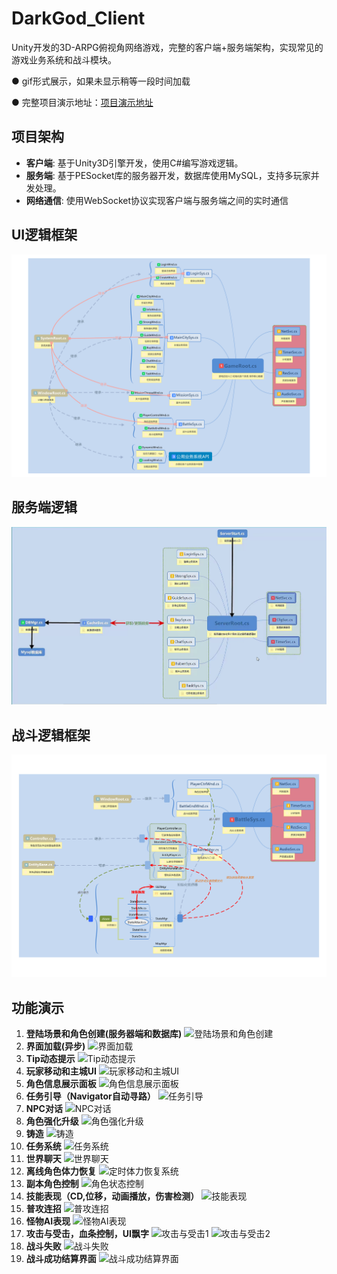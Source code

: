 # DarkGod_Client

Unity开发的3D-ARPG俯视角网络游戏，完整的客户端+服务端架构，实现常见的游戏业务系统和战斗模块。

● gif形式展示，如果未显示稍等一段时间加载

● 完整项目演示地址：[项目演示地址](https://www.bilibili.com/video/BV1MpTkeCEWe/?spm_id_from=333.999.0.0&vd_source=15ce64d8f8fad36086523ce711dec730)

## 项目架构

- **客户端**: 基于Unity3D引擎开发，使用C#编写游戏逻辑。
- **服务端**: 基于PESocket库的服务器开发，数据库使用MySQL，支持多玩家并发处理。
- **网络通信**: 使用WebSocket协议实现客户端与服务端之间的实时通信

## UI逻辑框架

![UI逻辑框架](https://github.com/Maresoul/DarkGod_Client/blob/main/DisplayResources/UI%E9%80%BB%E8%BE%91%E6%A1%86%E6%9E%B6.png)

## 服务端逻辑

![服务端逻辑](https://github.com/Maresoul/DarkGod_Client/blob/main/DisplayResources/%E6%9C%8D%E5%8A%A1%E7%AB%AF%E6%A1%86%E6%9E%B6.png)

## 战斗逻辑框架

![战斗逻辑框架](https://github.com/Maresoul/DarkGod_Client/blob/main/DisplayResources/%E6%88%98%E6%96%97%E9%80%BB%E8%BE%91%E6%A1%86%E6%9E%B6.png)

## 功能演示

1. **登陆场景和角色创建(服务器端和数据库)**
   ![登陆场景和角色创建](https://github.com/Maresoul/DarkGod_Client/blob/main/DisplayResources/tinywow_%E8%B4%A6%E5%8F%B7%E7%99%BB%E5%BD%95%E5%92%8C%E8%A7%92%E8%89%B2%E5%88%9B%E5%BB%BA_62449389.gif)
2. **界面加载(异步)**
   ![界面加载](https://github.com/Maresoul/DarkGod_Client/blob/main/DisplayResources/tinywow_%E5%9C%BA%E6%99%AF%E5%8A%A0%E8%BD%BD_62451080.gif)
3. **Tip动态提示**
   ![Tip动态提示](https://github.com/Maresoul/DarkGod_Client/blob/main/DisplayResources/tinywow_tips%E6%8F%90%E7%A4%BA_62451171.gif)
4. **玩家移动和主城UI**
   ![玩家移动和主城UI](https://github.com/Maresoul/DarkGod_Client/blob/main/DisplayResources/tinywow_%E7%8E%A9%E5%AE%B6%E7%A7%BB%E5%8A%A8%E5%92%8C%E4%B8%BB%E5%9F%8EUI_62451239.gif)
5. **角色信息展示面板**
   ![角色信息展示面板](https://github.com/Maresoul/DarkGod_Client/blob/main/DisplayResources/tinywow_%E8%A7%92%E8%89%B2%E4%BF%A1%E6%81%AF%E5%B1%95%E7%A4%BA%E9%9D%A2%E6%9D%BF_62451317.gif)
6. **任务引导（Navigator自动寻路）**
   ![任务引导](https://github.com/Maresoul/DarkGod_Client/blob/main/DisplayResources/tinywow_%E8%87%AA%E5%8A%A8%E4%BB%BB%E5%8A%A1%E5%AF%BB%E8%B7%AF_62451372.gif)
7. **NPC对话**
   ![NPC对话](https://github.com/Maresoul/DarkGod_Client/blob/main/DisplayResources/tinywow_NPC%E5%AF%B9%E8%AF%9D_62451455.gif)
8. **角色强化升级**
   ![角色强化升级](https://github.com/Maresoul/DarkGod_Client/blob/main/DisplayResources/tinywow_%E8%A7%92%E8%89%B2%E5%BC%BA%E5%8C%96%E5%8D%87%E7%BA%A7_62451495.gif)
9. **铸造**
   ![铸造](https://github.com/Maresoul/DarkGod_Client/blob/main/DisplayResources/tinywow_%E9%93%B8%E9%80%A0%E7%B3%BB%E7%BB%9F_62451583.gif)
10. **任务系统**
    ![任务系统](https://github.com/Maresoul/DarkGod_Client/blob/main/DisplayResources/tinywow_%E4%BB%BB%E5%8A%A1%E7%B3%BB%E7%BB%9F_62451618.gif)
11. **世界聊天**
    ![世界聊天](https://github.com/Maresoul/DarkGod_Client/blob/main/DisplayResources/tinywow_%E4%B8%96%E7%95%8C%E8%81%8A%E5%A4%A9_62451648.gif)
12. **离线角色体力恢复**
    ![定时体力恢复系统](https://github.com/Maresoul/DarkGod_Client/blob/main/DisplayResources/tinywow_%E7%A6%BB%E7%BA%BF%E4%BD%93%E5%8A%9B%E5%9B%9E%E5%A4%8D_62451676.gif)
13. **副本角色控制**
    ![角色状态控制](https://github.com/Maresoul/DarkGod_Client/blob/main/DisplayResources/tinywow_%E5%89%AF%E6%9C%AC%E8%A7%92%E8%89%B2%E6%8E%A7%E5%88%B6_62451732.gif)
14. **技能表现（CD,位移，动画播放，伤害检测）**
    ![技能表现](https://github.com/Maresoul/DarkGod_Client/blob/main/DisplayResources/tinywow_%E6%8A%80%E8%83%BD%E8%A1%A8%E7%8E%B0_62451780.gif)
15. **普攻连招**
    ![普攻连招](https://github.com/Maresoul/DarkGod_Client/blob/main/DisplayResources/tinywow_%E6%99%AE%E6%94%BB%E8%BF%9E%E6%8B%9B_62451857.gif)
16. **怪物AI表现**
    ![怪物AI表现](https://github.com/Maresoul/DarkGod_Client/blob/main/DisplayResources/tinywow_%E6%80%AA%E7%89%A9AI_62451892.gif)
17. **攻击与受击，血条控制，UI飘字**
    ![攻击与受击1](https://github.com/Maresoul/DarkGod_Client/blob/main/DisplayResources/tinywow_%E6%94%BB%E5%87%BB%E4%B8%8E%E5%8F%97%E5%87%BB_1_62451941.gif)
    ![攻击与受击2](https://github.com/Maresoul/DarkGod_Client/blob/main/DisplayResources/tinywow_%E6%94%BB%E5%87%BB%E4%B8%8E%E5%8F%97%E5%87%BB_2_62451982.gif)
18. **战斗失败**
    ![战斗失败](https://github.com/Maresoul/DarkGod_Client/blob/main/DisplayResources/tinywow_%E6%88%98%E6%96%97%E5%A4%B1%E8%B4%A5_62452033.gif)
19. **战斗成功结算界面**
    ![战斗成功结算界面](https://github.com/Maresoul/DarkGod_Client/blob/main/DisplayResources/tinywow_%E6%88%98%E6%96%97%E8%83%9C%E5%88%A9_62452079.gif)
